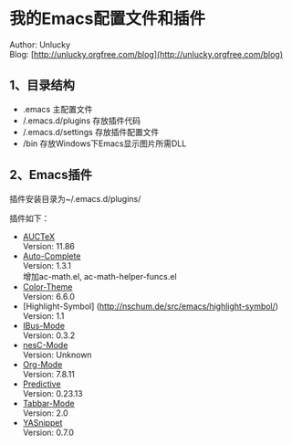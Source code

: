 ﻿我的Emacs配置文件和插件
=======================
Author: Unlucky<br/>
Blog: [http://unlucky.orgfree.com/blog](http://unlucky.orgfree.com/blog)

1、目录结构
----------------
 - .emacs 主配置文件
 - /.emacs.d/plugins 存放插件代码
 - /.emacs.d/settings 存放插件配置文件
 - /bin 存放Windows下Emacs显示图片所需DLL

2、Emacs插件
-------------
插件安装目录为~/.emacs.d/plugins/

插件如下：
 - [AUCTeX](http://www.gnu.org/software/auctex/)<br/>
   Version: 11.86
 - [Auto-Complete](http://cx4a.org/software/auto-complete/)<br/>
   Version: 1.3.1<br/>
   增加ac-math.el, ac-math-helper-funcs.el
 - [Color-Theme](http://www.nongnu.org/color-theme/)<br/>
   Version: 6.6.0
 - [Highlight-Symbol] (http://nschum.de/src/emacs/highlight-symbol/)<br/>
   Version: 1.1
 - [IBus-Mode](https://launchpad.net/ibus.el)<br/>
   Version: 0.3.2
 - [nesC-Mode](http://nesl.ee.ucla.edu/fw/torres/home/projects/tossim_gumstix/root/nesc-1.3.1/tools/editor-modes/emacs/new-nesc.el)<br/>
   Version: Unknown
 - [Org-Mode](http://orgmode.org/)<br/>
   Version: 7.8.11
 - [Predictive](http://www.dr-qubit.org/emacs.php#predictive)<br/>
   Version: 0.23.13
 - [Tabbar-Mode](https://github.com/davidswelt/aquamacs-emacs/blob/master/aquamacs/src/site-lisp/tabbar/tabbar.el)<br/>
   Version: 2.0
 - [YASnippet](https://github.com/capitaomorte/yasnippet)<br/>
   Version: 0.7.0
